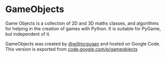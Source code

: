# GameObjects

Game Objects is a collection of 2D and 3D maths classes, and algorithms for helping in the creation of games with Python. It is suitable for PyGame, but independent of it.

GameObjects was created by [@willmcgugan](https://github.com/willmcgugan) and hosted on Google Code. This version is exported from [code.google.com/p/gameobjects](https://code.google.com/archive/p/gameobjects/)
